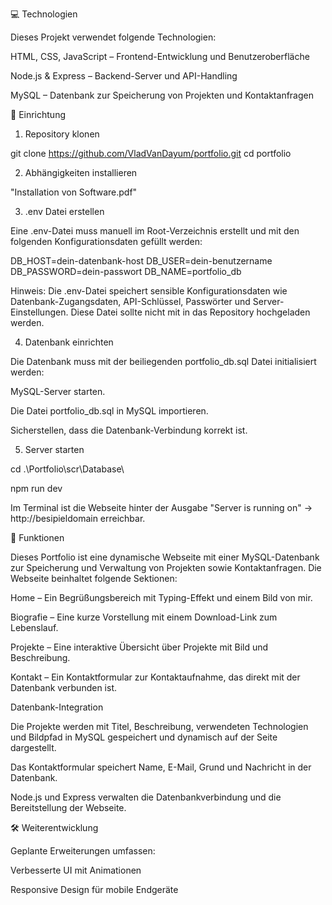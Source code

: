 💻 Technologien

Dieses Projekt verwendet folgende Technologien:

HTML, CSS, JavaScript – Frontend-Entwicklung und Benutzeroberfläche

Node.js & Express – Backend-Server und API-Handling

MySQL – Datenbank zur Speicherung von Projekten und Kontaktanfragen

🔧 Einrichtung

1. Repository klonen

git clone https://github.com/VladVanDayum/portfolio.git
cd portfolio

2. Abhängigkeiten installieren

"Installation von Software.pdf"

3. .env Datei erstellen

Eine .env-Datei muss manuell im Root-Verzeichnis erstellt und mit den folgenden Konfigurationsdaten gefüllt werden:

DB_HOST=dein-datenbank-host
DB_USER=dein-benutzername
DB_PASSWORD=dein-passwort
DB_NAME=portfolio_db

Hinweis: Die .env-Datei speichert sensible Konfigurationsdaten wie Datenbank-Zugangsdaten, API-Schlüssel, Passwörter und Server-Einstellungen. Diese Datei sollte nicht mit in das Repository hochgeladen werden.

4. Datenbank einrichten

Die Datenbank muss mit der beiliegenden portfolio_db.sql Datei initialisiert werden:

MySQL-Server starten.

Die Datei portfolio_db.sql in MySQL importieren.

Sicherstellen, dass die Datenbank-Verbindung korrekt ist.

5. Server starten

cd .\Portfolio\scr\Database\

npm run dev

Im Terminal ist die Webseite hinter der Ausgabe "Server is running on" -> http://besipieldomain erreichbar.

🌟 Funktionen

Dieses Portfolio ist eine dynamische Webseite mit einer MySQL-Datenbank zur Speicherung und Verwaltung von Projekten sowie Kontaktanfragen. Die Webseite beinhaltet folgende Sektionen:

Home – Ein Begrüßungsbereich mit Typing-Effekt und einem Bild von mir.

Biografie – Eine kurze Vorstellung mit einem Download-Link zum Lebenslauf.

Projekte – Eine interaktive Übersicht über Projekte mit Bild und Beschreibung.

Kontakt – Ein Kontaktformular zur Kontaktaufnahme, das direkt mit der Datenbank verbunden ist.

Datenbank-Integration

Die Projekte werden mit Titel, Beschreibung, verwendeten Technologien und Bildpfad in MySQL gespeichert und dynamisch auf der Seite dargestellt.

Das Kontaktformular speichert Name, E-Mail, Grund und Nachricht in der Datenbank.

Node.js und Express verwalten die Datenbankverbindung und die Bereitstellung der Webseite.

🛠️ Weiterentwicklung

Geplante Erweiterungen umfassen:

Verbesserte UI mit Animationen

Responsive Design für mobile Endgeräte
